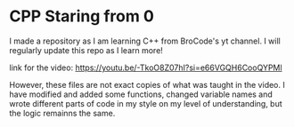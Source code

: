 # CPP Staring from 0
I made a repository as I am learning C++ from BroCode's yt channel. I will regularly update  this repo as I learn more!

link for the video: https://youtu.be/-TkoO8Z07hI?si=e66VGQH6CooQYPMl

However, these files are not exact copies of what was taught in the video. I have modified and added some functions, changed variable names and wrote different parts of code in my style on my level of understanding, but the logic remainns the same.

